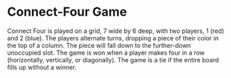 # Connect-Four Game
Connect Four is played on a grid, 7 wide by 6 deep, with two players, 1 (red) and 2 (blue). The players alternate turns, dropping a piece of their color in the top of a column. The piece will fall down to the further-down unoccupied slot.
The game is won when a player makes four in a row (horizontally, vertically, or diagonally). The game is a tie if the entire board fills up without a winner.
